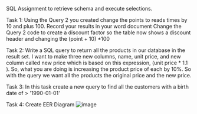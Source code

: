 SQL Assignment to retrieve schema and execute selections.

Task 1:
Using the Query 2 you created change the points to reads times by 10 and plus 100. Record your results in your word document
Change the Query 2 code to create a discount factor so the table now shows a discount header and changing the (point + 10) *100

Task 2:
Write a SQL query to return all the products in our database in the result set. I want to make three new columns, name, unit price, and new column called new price which is based on this expression, (unit price * 1.1 ).
So, what you are doing is increasing the product price of each by 10%. 
So with the query we want all the products the original price and the new price.  

Task 3:
In this task create a new query to find all the customers with a birth date of > '1990-01-01'

Task 4:
Create EER Diagram
![image](https://user-images.githubusercontent.com/125456291/220691076-431b7fdf-081f-454a-9dca-ff3c8a2ab319.png)
